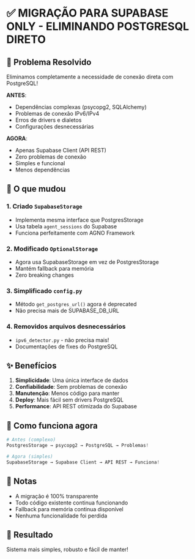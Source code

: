 # ✅ MIGRAÇÃO PARA SUPABASE ONLY - ELIMINANDO POSTGRESQL DIRETO

## 🎯 Problema Resolvido

Eliminamos completamente a necessidade de conexão direta com PostgreSQL! 

**ANTES**: 
- Dependências complexas (psycopg2, SQLAlchemy)
- Problemas de conexão IPv6/IPv4
- Erros de drivers e dialetos
- Configurações desnecessárias

**AGORA**:
- Apenas Supabase Client (API REST)
- Zero problemas de conexão
- Simples e funcional
- Menos dependências

## 🔧 O que mudou

### 1. Criado `SupabaseStorage` 
- Implementa mesma interface que PostgresStorage
- Usa tabela `agent_sessions` do Supabase
- Funciona perfeitamente com AGNO Framework

### 2. Modificado `OptionalStorage`
- Agora usa SupabaseStorage em vez de PostgresStorage
- Mantém fallback para memória
- Zero breaking changes

### 3. Simplificado `config.py`
- Método `get_postgres_url()` agora é deprecated
- Não precisa mais de SUPABASE_DB_URL

### 4. Removidos arquivos desnecessários
- `ipv6_detector.py` - não precisa mais!
- Documentações de fixes do PostgreSQL

## ✨ Benefícios

1. **Simplicidade**: Uma única interface de dados
2. **Confiabilidade**: Sem problemas de conexão
3. **Manutenção**: Menos código para manter
4. **Deploy**: Mais fácil sem drivers PostgreSQL
5. **Performance**: API REST otimizada do Supabase

## 🚀 Como funciona agora

```python
# Antes (complexo)
PostgresStorage → psycopg2 → PostgreSQL → Problemas!

# Agora (simples)
SupabaseStorage → Supabase Client → API REST → Funciona!
```

## 📝 Notas

- A migração é 100% transparente
- Todo código existente continua funcionando
- Fallback para memória continua disponível
- Nenhuma funcionalidade foi perdida

## 🎉 Resultado

Sistema mais simples, robusto e fácil de manter!